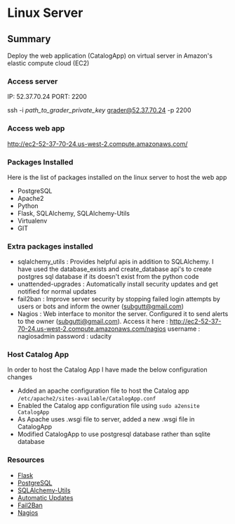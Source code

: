Linux Server
==================

## Summary
Deploy the web application (CatalogApp) on virtual server in Amazon's elastic compute cloud (EC2)

### Access server
IP: 52.37.70.24
PORT: 2200

ssh -i *path_to_grader_private_key* grader@52.37.70.24 -p 2200

### Access web app
http://ec2-52-37-70-24.us-west-2.compute.amazonaws.com/

### Packages Installed
Here is the list of packages installed on the linux server to host the web app
  * PostgreSQL
  * Apache2
  * Python
  * Flask, SQLAlchemy, SQLAlchemy-Utils
  * Virtualenv
  * GIT

### Extra packages installed
  * sqlalchemy_utils : Provides helpful apis in addition to SQLAlchemy. I have used the database_exists and create_database api's to create postgres sql database if its doesn't exist from the python code
  * unattended-upgrades : Automatically install security updates and get notified for normal updates
  * fail2ban : Improve server security by stopping failed login attempts by users or bots and inform the owner (subgutt@gmail.com)
  * Nagios : Web interface to monitor the server. Configured it to send alerts to the owner (subgutti@gmail.com).
        Access it here : http://ec2-52-37-70-24.us-west-2.compute.amazonaws.com/nagios
        username : nagiosadmin
        password : udacity

### Host Catalog App
In order to host the Catalog App I have made the below configuration changes
  * Added an apache configuration file to host the Catalog app `/etc/apache2/sites-available/CatalogApp.conf`
  * Enabled the Catalog app configuration file using `sudo a2ensite CatalogApp`
  * As Apache uses .wsgi file to server, added a new .wsgi file in CatalogApp
  * Modified CatalogApp to use postgresql database rather than sqlite database

### Resources
  * [Flask](https://www.digitalocean.com/community/tutorials/how-to-deploy-a-flask-application-on-an-ubuntu-vps)
  * [PostgreSQL](http://www.cyberciti.biz/faq/howto-add-postgresql-user-account/)
  * [SQLAlchemy-Utils](http://sqlalchemy-utils.readthedocs.org/en/latest/database_helpers.html)
  * [Automatic Updates](https://help.ubuntu.com/lts/serverguide/automatic-updates.html)
  * [Fail2Ban](https://www.digitalocean.com/community/tutorials/how-to-protect-ssh-with-fail2ban-on-ubuntu-14-04)
  * [Nagios](https://www.digitalocean.com/community/tutorials/how-to-install-nagios-4-and-monitor-your-servers-on-ubuntu-14-04)